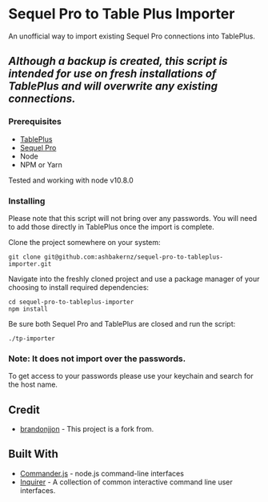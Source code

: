 # Sequel Pro to Table Plus Importer

An unofficial way to import existing Sequel Pro connections into TablePlus. 



## *Although a backup is created, this script is intended for use on fresh installations of TablePlus and will overwrite any existing connections.*

### Prerequisites
* [TablePlus](https://tableplus.io/)
* [Sequel Pro](https://www.sequelpro.com/)
* Node
* NPM or Yarn

Tested and working with node v10.8.0

### Installing
Please note that this script will not bring over any passwords. You will need to add those directly in TablePlus once the import is complete.

Clone the project somewhere on your system:
```
git clone git@github.com:ashbakernz/sequel-pro-to-tableplus-importer.git
```

Navigate into the freshly cloned project and use a package manager of your choosing to install required dependencies:
```
cd sequel-pro-to-tableplus-importer
npm install
```

Be sure both Sequel Pro and TablePlus are closed and run the script:
```
./tp-importer
```
###  Note: It does not import over the passwords.
To get access to your passwords please use your keychain and search for the host name. 

## Credit
* [brandonjjon](https://github.com/brandonjjon/tp-importer) - This project is a fork from.

## Built With

* [Commander.js](https://github.com/tj/commander.js/) - node.js command-line interfaces
* [Inquirer](https://github.com/SBoudrias/Inquirer.js/) - A collection of common interactive command line user interfaces.
